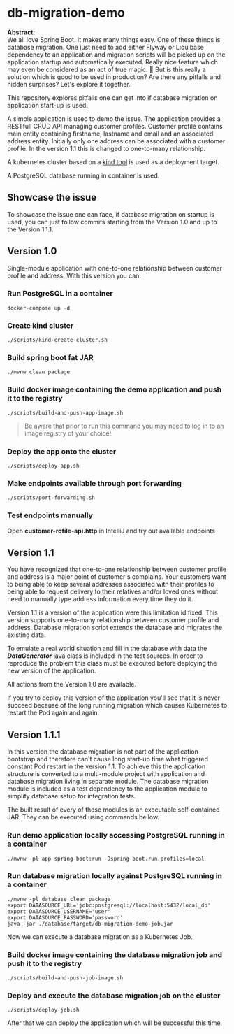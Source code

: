 # db-migration-demo

**Abstract**:  
We all love Spring Boot. It makes many things easy. One of these things is database migration. One just need to add 
either Flyway or Liquibase dependency to an application and migration scripts will be picked up on the application startup
and automatically executed. Really nice feature which may even be considered as an act of true magic. 🙂
But is this really a solution which is good to be used in production? Are there any pitfalls and hidden surprises?
Let's explore it together.

This repository explores pitfalls one can get into if database migration on application start-up is used.

A simple application is used to demo the issue. The application provides a RESTfull CRUD API managing customer profiles.
Customer profile contains main entity containing firstname, lastname and email and an associated address entity. Initially
only one address can be associated with a customer profile. In the version 1.1 this is changed to one-to-many relationship.

A kubernetes cluster based on a [kind tool](https://kind.sigs.k8s.io/) is used as a deployment target.

A PostgreSQL database running in container is used.

## Showcase the issue
To showcase the issue one can face, if database migration on startup is used, you can just follow commits starting
from the Version 1.0 and up to the Version 1.1.1. 

## Version 1.0
Single-module application with one-to-one relationship between customer profile and address. With this version you can:

### Run PostgreSQL in a container
```shell
docker-compose up -d
```

### Create kind cluster
```shell
./scripts/kind-create-cluster.sh
```

### Build spring boot fat JAR
```shell
./mvnw clean package
```

### Build docker image containing the demo application and push it to the registry
```shell
./scripts/build-and-push-app-image.sh
```
> Be aware that prior to run this command you may need to log in to an image registry of your choice!

### Deploy the app onto the cluster
```shell
./scripts/deploy-app.sh
```

### Make endpoints available through port forwarding
```shell
./scripts/port-forwarding.sh
```

### Test endpoints manually
Open **customer-rofile-api.http** in IntelliJ and try out available endpoints

## Version 1.1
You have recognized that one-to-one relationship between customer profile and address is a major point of customer's complains.
Your customers want to being able to keep several addresses associated with their profiles to being able to request delivery
to their relatives and/or loved ones without need to manually type address information every time they do it.

Version 1.1 is a version of the application were this limitation id fixed. This version supports one-to-many relationship
between customer profile and address. Database migration script extends the database and migrates the existing data.

To emulate a real world situation and fill in the database with data the ***DataGenerator*** java class is included
in the test sources. In order to reproduce the problem this class must be executed before deploying the new version
of the application.

All actions from the Version 1.0 are available.

If you try to deploy this version of the application you'll see that it is never succeed because of the long running
migration which causes Kubernetes to restart the Pod again and again.

## Version 1.1.1
In this version the database migration is not part of the application bootstrap and therefore can't cause long start-up time
what triggered constant Pod restart in the version 1.1. To achieve this the application structure is converted to a multi-module
project with application and database migration living in separate module. The database migration module is included 
as a test dependency to the application module to simplify database setup for integration tests.

The built result of every of these modules is an executable self-contained JAR. They can be executed using commands bellow.

### Run demo application locally accessing PostgreSQL running in a container
```shell
./mvnw -pl app spring-boot:run -Dspring-boot.run.profiles=local
```

### Run database migration locally against PostgreSQL running in a container
```shell
./mvnw -pl database clean package
export DATASOURCE_URL='jdbc:postgresql://localhost:5432/local_db'
export DATASOURCE_USERNAME='user'
export DATASOURCE_PASSWORD='password'
java -jar ./database/target/db-migration-demo-job.jar
```

Now we can execute a database migration as a Kubernetes Job.

### Build docker image containing the database migration job and push it to the registry
```shell
./scripts/build-and-push-job-image.sh
```

### Deploy and execute the database migration job on the cluster
```shell
./scripts/deploy-job.sh
```

After that we can deploy the application which will be successful this time.
